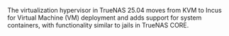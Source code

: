 &NewLine;

The virtualization hypervisor in TrueNAS 25.04 moves from KVM to Incus for Virtual Machine (VM) deployment and adds support for system containers, with functionality similar to jails in TrueNAS CORE.
